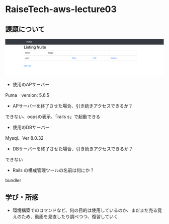 # RaiseTech-aws-lecture03
##  課題について
![AWS第3講座](/RaiseTech_AWS_第3講座課題_スクリーンショット.png)
-  使用のAPサーバー

  Puma　version: 5.6.5

-  APサーバーを終了させた場合、引き続きアクセスできるか？

できない、oopsの表示、「rails s」で起動できる

-  使用のDBサーバー

Mysql、Ver 8.0.32

-  DBサーバーを終了させた場合、引き続きアクセスできるか？

できない

-  Rails の構成管理ツールの名前は何にか？

bundler

## 学び・所感
- 環境構築でのコマンドなど、何の目的は使用しているのか、まだまだ売る覚えのため、動画を見直したり調べつつ、復習していく

